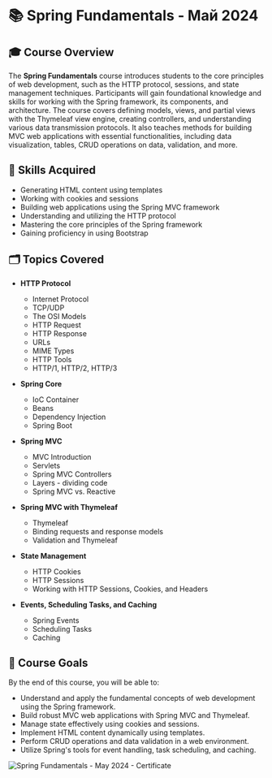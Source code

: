 # 📚 Spring Fundamentals - Май 2024

## 🎓 Course Overview

The **Spring Fundamentals** course introduces students to the core principles of web development, such as the HTTP protocol, sessions, and state management techniques. Participants will gain foundational knowledge and skills for working with the Spring framework, its components, and architecture. The course covers defining models, views, and partial views with the Thymeleaf view engine, creating controllers, and understanding various data transmission protocols. It also teaches methods for building MVC web applications with essential functionalities, including data visualization, tables, CRUD operations on data, validation, and more.

## 🚀 Skills Acquired

- Generating HTML content using templates
- Working with cookies and sessions
- Building web applications using the Spring MVC framework
- Understanding and utilizing the HTTP protocol
- Mastering the core principles of the Spring framework
- Gaining proficiency in using Bootstrap

## 🗂️ Topics Covered

- **HTTP Protocol**
  - Internet Protocol
  - TCP/UDP
  - The OSI Models
  - HTTP Request
  - HTTP Response
  - URLs
  - MIME Types
  - HTTP Tools
  - HTTP/1, HTTP/2, HTTP/3

- **Spring Core**
  - IoC Container
  - Beans
  - Dependency Injection
  - Spring Boot

- **Spring MVC**
  - MVC Introduction
  - Servlets
  - Spring MVC Controllers
  - Layers - dividing code
  - Spring MVC vs. Reactive

- **Spring MVC with Thymeleaf**
  - Thymeleaf
  - Binding requests and response models
  - Validation and Thymeleaf

- **State Management**
  - HTTP Cookies
  - HTTP Sessions
  - Working with HTTP Sessions, Cookies, and Headers

- **Events, Scheduling Tasks, and Caching**
  - Spring Events
  - Scheduling Tasks
  - Caching

## 📌 Course Goals

By the end of this course, you will be able to:

- Understand and apply the fundamental concepts of web development using the Spring framework.
- Build robust MVC web applications with Spring MVC and Thymeleaf.
- Manage state effectively using cookies and sessions.
- Implement HTML content dynamically using templates.
- Perform CRUD operations and data validation in a web environment.
- Utilize Spring's tools for event handling, task scheduling, and caching.

![Spring Fundamentals - May 2024 - Certificate](https://github.com/user-attachments/assets/bc933974-e7b9-4915-bf0d-a66ac77b797f)
